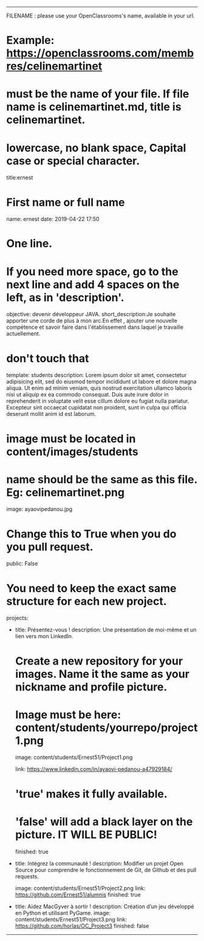 ﻿---

 FILENAME : please use your OpenClassrooms's name, available in your url.
# Example: https://openclassrooms.com/membres/celinemartinet
# must be the name of your file. If file name is celinemartinet.md, title is celinemartinet.
# lowercase, no blank space, Capital case or special character.
title:ernest
# First name or full name
name: ernest
date: 2019-04-22 17:50

# One line.
# If you need more space, go to the next line and add 4 spaces on the left, as in 'description'.
objective: devenir développeur JAVA.
short_description:Je souhaite apporter une corde de plus à mon arc.En effet , ajouter une nouvelle compétence et savoir faire dans l'établissement dans laquel je travaille actuellement.

# don't touch that
template: students
description:
    Lorem ipsum dolor sit amet, consectetur adipisicing elit, sed do eiusmod
    tempor incididunt ut labore et dolore magna aliqua. Ut enim ad minim veniam,
    quis nostrud exercitation ullamco laboris nisi ut aliquip ex ea commodo
    consequat. Duis aute irure dolor in reprehenderit in voluptate velit esse
    cillum dolore eu fugiat nulla pariatur. Excepteur sint occaecat cupidatat non
    proident, sunt in culpa qui officia deserunt mollit anim id est laborum.

# image must be located in content/images/students
# name should be the same as this file. Eg: celinemartinet.png
image: ayaovipedanou.jpg

# Change this to True when you do you pull request.
public: False

# You need to keep the exact same structure for each new project.
projects:
  - title: Présentez-vous !
    description: Une présentation de moi-même et un lien vers mon LinkedIn.
    # Create a new repository for your images. Name it the same as your nickname and profile picture.
    # Image must be here: content/students/yourrepo/project1.png
	
    image: content/students/Ernest51/Project1.png
	
    link: https://www.linkedin.com/in/ayaovi-pedanou-a47929184/
	
    # 'true' makes it fully available.
    # 'false' will add a black layer on the picture. IT WILL BE PUBLIC!
	
    finished: true
  - title: Intégrez la communauté !
    description: Modifier un projet Open Source pour comprendre le fonctionnement de Git, de Github et des pull requests. 
	
    image: content/students/Ernest51/Project2.png
    link: https://github.com/Ernest51/alumnis
    finished: true
  - title: Aidez MacGyver à sortir !
    description: Création d’un jeu développé en Python et utilisant PyGame.
    image: content/students/Ernest51/Project3.png
    link: https://github.com/horlas/OC_Project3
    finished: false
---